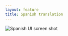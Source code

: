 ```yaml
---
layout: feature
title: Spanish translation
---
```


![Spanish UI screen shot](http://i57.tinypic.com/n2mkxt.png)
